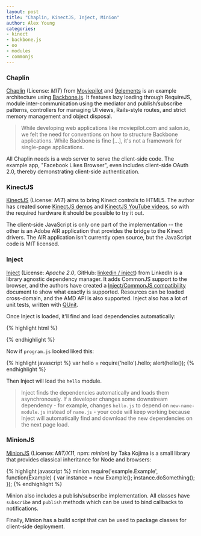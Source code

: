 ```yaml
---
layout: post
title: "Chaplin, KinectJS, Inject, Minion"
author: Alex Young
categories: 
- kinect
- backbone.js
- oo
- modules
- commonjs
---
```


### Chaplin

[Chaplin](https://github.com/moviepilot/chaplin) (License: _MIT_) from [Moviepilot](http://moviepilot.com/) and [9elements](http://nine2011.9elements.com/) is an example architecture using [Backbone.js](http://documentcloud.github.com/backbone/).  It features lazy loading through RequireJS, module inter-communication using the mediator and publish/subscribe patterns, controllers for managing UI views, Rails-style routes, and strict memory management and object disposal.

> While developing web applications like moviepilot.com and salon.io, we felt the need for conventions
> on how to structure Backbone applications. While Backbone is fine \[...\], it's not a framework for
> single-page applications.

All Chaplin needs is a web server to serve the client-side code.  The example app, "Facebook Likes Browser", even includes client-side OAuth 2.0, thereby demonstrating client-side authentication.

### KinectJS

[KinectJS](http://kinect.childnodes.com/) (License: _MIT_) aims to bring Kinect controls to HTML5.  The author has created some [KinectJS demos](http://kinect.childnodes.com/demo/) and [KinectJS YouTube videos](http://www.youtube.com/user/OfAwesomeWin/videos), so with the required hardware it should be possible to try it out.

The client-side JavaScript is only one part of the implementation -- the other is an Adobe AIR application that provides the bridge to the Kinect drivers.  The AIR application isn't currently open source, but the JavaScript code is MIT licensed.

### Inject

[Inject](http://engineering.linkedin.com/open-source/introducing-inject-open-source-javascript-dependency-management-library-browser) (License: _Apache 2.0_, GitHub: [linkedin / inject](https://github.com/linkedin/inject)) from LinkedIn is a library agnostic dependency manager.  It adds CommonJS support to the browser, and the authors have created a [Inject/CommonJS compatibility](https://github.com/linkedin/inject/wiki/CommonJS-Support) document to show what exactly is supported.  Resources can be loaded cross-domain, and the AMD API is also supported.  Inject also has a lot of unit tests, written with [QUnit](http://docs.jquery.com/QUnit).

Once Inject is loaded, it'll find and load dependencies automatically:

{% highlight html %}
<script type="text/javascript" src="/js/inject.js"></script>
<script type="text/javascript">
  require.setModuleRoot('http://example.com/js/modules');
  require.run('program');
</script>
{% endhighlight %}

Now if `program.js` looked liked this:

{% highlight javascript %}
var hello = require('hello').hello;
alert(hello());
{% endhighlight %}

Then Inject will load the `hello` module.

> Inject finds the dependencies automatically and loads them asynchronously. If a developer changes some downstream 
> dependency - for example, changes `hello.js` to depend on `new-name-module.js` instead of `name.js` - your code will
> keep working because Inject will automatically find and download the new dependencies on the next page load.

### MinionJS

[MinionJS](https://github.com/gigafied/minion) (License: _MIT/X11_, npm: _minion_) by Taka Kojima is a small library that provides classical inheritance for Node and browsers:

{% highlight javascript %}
minion.require('example.Example', function(Example) {
  var instance = new Example();
      instance.doSomething();
});
{% endhighlight %}

Minion also includes a publish/subscribe implementation.  All classes have `subscribe` and `publish` methods which can be used to bind callbacks to notifications.

Finally, Minion has a build script that can be used to package classes for client-side deployment.

